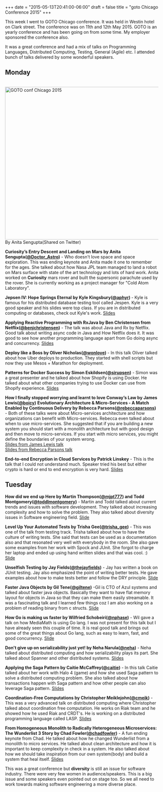 +++
date = "2015-05-13T20:41:00-06:00"
draft = false
title = "goto Chicago Conference 2015"
+++

This week I went to GOTO Chicago conference. It was held in Westin hotel on Clark street. The conference was on 11th and 12th May 2015. GOTO is an yearly conference and has been going on from some time. My employer sponsored the conference also.

It was a great conference and had a mix of talks on Programming Languages, Distributed Computing, Testing, General (Agile) etc. I attended bunch of talks delivered by some wonderful speakers.

## Monday

<br>
<img src="/img/gotopic.png" alt="GOTO conf Chicago 2015" title="GOTO Conf" style="width:700px; height: 500px;">
<quote > By Anita Sengupta(Shared on Twitter)</quote>
<br>

<strong>Curiosity’s Entry Descent and Landing on Mars by Anita Sengupta([@Doctor_Astro](https://twitter.com/Doctor_Astro))</strong> - Who doesn't love space and space exploration. This was ending keynote and Anita made it one to remember for the ages. She talked about how Nasa JPL team managed to land a robot on Mars surface with state of the art technology and lots of hard work. Anita worked on **Curiosity** mars rover and built the supersonic parachute used by the rover. She is currently working as a project manager for "Cold Atom Laboratory".

<strong>Jepsen IV: Hope Springs Eternal by Kyle Kingsbury([@aphyr](https://twitter.com/aphyr)) </strong> -  Kyle is famous for his distributed database testing tool called Jespen. Kyle is a very good speaker and his slides were top class. If you are in distributed computing or databases, check out Kyle's work.
[Slides](http://gotocon.com/dl/goto-chicago-2015/slides/KyleKingsbury_JepsenIVHopeSpringsEternal.pdf)

<strong>Applying Reactive Programming with RxJava by Ben Christensen from Netflix([@benjchristensen](https://twitter.com/benjchristensen))</strong> - The talk was about Java and Rx by Netflix. Good talk about writing async code in Java and How Netflix does it. It was good to see how another programming language apart from Go doing async and concurrency.
[Slides](http://gotocon.com/dl/goto-chicago-2015/slides/BenChristensen_ApplyingReactiveProgrammingWithRx.pdf)

<strong>Deploy like a Boss by Oliver Nicholas([@wonlove](https://twitter.com/wonlove))</strong> - In this talk Oliver talked about how Uber deploys to production. They started with shell scripts but now they use Mesos + Marathon for deployment.

<strong>Patterns for Docker Success by Simon Eskildsen([@sirupsen](https://twitter.com/sirupsen))</strong> - Simon was a great presenter and he talked about how Shopify is using Docker. He talked about what other companies trying to use Docker can use from Shopify experience. 
[Slides](http://gotocon.com/dl/goto-chicago-2015/slides/SimonEskildsen_PatternsForDockerSuccess.pdf)

<strong>How I finally stopped worrying and learnt to love Conway’s Law by James Lewis([@boicy](https://twitter.com/boicy))</strong>
**Evolutionary Architecture & Micro-Services - A Match Enabled by Continuous Delivery by Rebecca Parsons([@rebeccaparsons](https://twitter.com/rebeccaparsons))** - Both of these talks were about Micro-services architecture and how organizations can benefit with Micro-services. Rebecca even talked about when to use micro-services. She suggested that if you are building a new system you should start with a monolith architecture but with good design and then move to micro-services. If you start with micro services, you might define the boundaries of your system wrong.
<br>
[Slides from James Lewis talk](http://gotocon.com/dl/goto-chicago-2015/slides/JamesLewis_HowIFinallyStoppedWorryingAndLearntToLoveConwaysLaw.pdf)
<br>
[Slides from Rebecca Parsons talk](http://gotocon.com/dl/goto-chicago-2015/slides/RebeccaParsons_EvolutionaryArchitectureMicroServicesAMatchEnabledByContinuousDelivery.pdf)

<strong>End-to-end Encryption in Cloud Services by Patrick Linskey</strong> - This is the talk that I could not understand much. Speaker tried his best but either crypto is hard or end to end encryption is very hard. [Slides](http://gotocon.com/dl/goto-chicago-2015/slides/PatrickLinskey_EndToEndEncryptionInCloudServices.pdf)

## Tuesday

<strong>How did we end up Here by Martin Thompson([@mjpt777](https://twitter.com/mjpt777)) and Todd Montgomery([@toddlmontgomery](https://twitter.com/toddlmontgomery))</strong> - Martin and Todd talked about current trends and issues with software development. They talked about increasing complexity and how to solve the problem. They also talked about diversity issues in Software engineering field.
[Slide](http://gotocon.com/dl/goto-chicago-2015/slides/MartinThompson_and_ToddMontgomery_HowDidWeEndUpHere.pdf)

<strong>Level Up Your Automated Tests by Trisha Gee([@trisha_gee](https://twitter.com/trisha_gee))</strong> - This was one of the talk from testing track. Trisha talked about how to have the culture of writing tests. She said that tests can be used as a documentation also and that resonated very well with everybody in the room. She also gave some examples from her work with Spock and JUnit.
She forgot to charge her laptop and ended up using hand written slides and that was cool. :)
[Slide](http://gotocon.com/dl/goto-chicago-2015/slides/TrishaGee_LevelUpYourAutomatedTests.pdf)

<strong>Unselfish Testing by Jay Fields([@thejayfields](https://twitter.com/thejayfields))</strong> - Jay has written a book on JUnit testing. Jay also emphasized the point of writing better tests. He gave examples about how to make tests better and follow the DRY principle.
[Slide](http://gotocon.com/dl/goto-chicago-2015/slides/JayFields_UnselfishTesting.pdf)

<strong>Faster Java Objects by Gil Tene([@giltene](https://twitter.com/giltene))</strong> -Gil is CTO of Azul systems and talked about faster java objects. Basically they want to have flat memory layout for objects in Java so that they can make them easily streamable. It was a fascinating talk and I learned few things coz I am also working on a problem of reading binary from c structs.
[Slide](http://gotocon.com/dl/goto-chicago-2015/slides/GilTene_FasterJavaObjects.pdf)

<strong>How Go is making us faster by Wilfried Schobeiri([@nphase](https://twitter.com/nphase))</strong> - Wil gave a talk on how MediaMath is using Go lang. I was not present for this talk but I have already seen this couple of time. It is real good talk and brings out some of the great things about Go lang, such as easy to learn, fast, and good concurrency.
[Slide](http://gotocon.com/dl/goto-chicago-2015/slides/WilfriedSchobeiri_HowGoIsMakingUsFaster.pdf)

<strong>Don't give up on serializability just yet! by Neha Narula([@neha](https://twitter.com/neha))</strong> - Neha talked about distributed computing and how serializability plays its part. She talked about Spanner and other distributed systems.
[Slides](http://gotocon.com/dl/goto-chicago-2015/slides/NehaNarula_DontGiveUpOnSerializabilityJustYet.pdf)

<strong>Applying the Saga Pattern by Caitie McCaffrey([@caitie](https://twitter.com/caitie))</strong> - In this talk Caitie talked about her work with Halo 4 (game) and how she used Saga pattern to solve a distributed computing problem. She also talked about how transactions happen with Saga pattern and how other people can also leverage Saga pattern.
[Slides](http://gotocon.com/dl/goto-chicago-2015/slides/CaitieMcCaffrey_ApplyingTheSagaPattern.pdf)

<strong>Coordination-Free Computations by Christopher Meiklejohn([@cmeik](https://twitter.com/cmeik))</strong> - This was a very advanced talk on distributed computing where Christopher talked about coordination free computation. He works on Riak team and he showed how he used Riak and CRDT's. He is working on a distributed programming language called LASP.
[Slides](http://gotocon.com/dl/goto-chicago-2015/slides/ChristopherMeiklejohn_CoordinationFreeComputations.pdf)

<strong>From Homogeneous Monolith to Radically Heterogeneous Microservices: The Wunderlist 3 Story by Chad Fowler([@chadfowler](https://twitter.com/chadfowler))</strong> - A fun ending keynote from Chad. He talked about how he changed Wunderlist from a monolith to micro services. He talked about clean architecture and how it is important to keep complexity in check in a system. He also talked about how we should take inspiration from our own system(body) and build a system that heal itself.
[Slides](http://gotocon.com/dl/goto-chicago-2015/slides/ChadFowler_FromHomogeneousMonolithToRadicallyHeterogeneousMicroservicesTheWunderlist3Story.pdf)

This was a great conference but **diversity** is still an issue for software industry. There were very few women in audience/speakers. This is a big issue and some speakers even pointed out on stage too. So we all need to work towards making software engineering a more diverse place.
